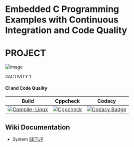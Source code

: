 # Embedded C Programming Examples with Continuous Integration and Code Quality

# PROJECT
![image](https://user-images.githubusercontent.com/81443037/116758813-8adeb200-aa2e-11eb-8183-11c8e96aa50b.png)

#ACTIVITY 1


#### CI and Code Quality

|Build|Cppcheck|Codacy|
|:--:|:--:|:--:|
|[![Compile-Linux](https://github.com/saimadhurig/Emb-C/actions/workflows/Compile.yml/badge.svg)](https://github.com/saimadhurig/Emb-C/actions/workflows/Compile.yml)|[![Cppcheck](https://github.com/saimadhurig/Emb-C/actions/workflows/CodeQulaity.yml/badge.svg)](https://github.com/saimadhurig/Emb-C/actions/workflows/CodeQulaity.yml)|[![Codacy Badge](https://app.codacy.com/project/badge/Grade/643b7ca2b2dc4daba1e700c216bb87d9)](https://www.codacy.com/gh/saimadhurig/Emb-C/dashboard?utm_source=github.com&amp;utm_medium=referral&amp;utm_content=saimadhurig/Emb-C&amp;utm_campaign=Badge_Grade)|

## Wiki Documentation
* System [SETUP](https://github.com/saimadhurig/Emb-C/wiki)
